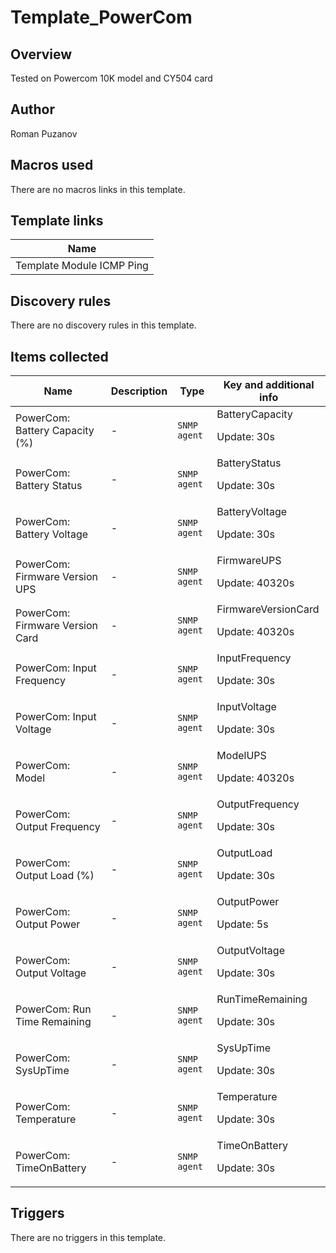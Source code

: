 # Template_PowerCom

## Overview

Tested on Powercom 10K model and CY504 card



## Author

Roman Puzanov

## Macros used

There are no macros links in this template.

## Template links

|Name|
|----|
|Template Module ICMP Ping|
## Discovery rules

There are no discovery rules in this template.

## Items collected

|Name|Description|Type|Key and additional info|
|----|-----------|----|----|
|PowerCom: Battery Capacity (%)|<p>-</p>|`SNMP agent`|BatteryCapacity<p>Update: 30s</p>|
|PowerCom: Battery Status|<p>-</p>|`SNMP agent`|BatteryStatus<p>Update: 30s</p>|
|PowerCom: Battery Voltage|<p>-</p>|`SNMP agent`|BatteryVoltage<p>Update: 30s</p>|
|PowerCom: Firmware Version UPS|<p>-</p>|`SNMP agent`|FirmwareUPS<p>Update: 40320s</p>|
|PowerCom: Firmware Version Card|<p>-</p>|`SNMP agent`|FirmwareVersionCard<p>Update: 40320s</p>|
|PowerCom: Input Frequency|<p>-</p>|`SNMP agent`|InputFrequency<p>Update: 30s</p>|
|PowerCom: Input Voltage|<p>-</p>|`SNMP agent`|InputVoltage<p>Update: 30s</p>|
|PowerCom: Model|<p>-</p>|`SNMP agent`|ModelUPS<p>Update: 40320s</p>|
|PowerCom: Output Frequency|<p>-</p>|`SNMP agent`|OutputFrequency<p>Update: 30s</p>|
|PowerCom: Output Load (%)|<p>-</p>|`SNMP agent`|OutputLoad<p>Update: 30s</p>|
|PowerCom: Output Power|<p>-</p>|`SNMP agent`|OutputPower<p>Update: 5s</p>|
|PowerCom: Output Voltage|<p>-</p>|`SNMP agent`|OutputVoltage<p>Update: 30s</p>|
|PowerCom: Run Time Remaining|<p>-</p>|`SNMP agent`|RunTimeRemaining<p>Update: 30s</p>|
|PowerCom: SysUpTime|<p>-</p>|`SNMP agent`|SysUpTime<p>Update: 30s</p>|
|PowerCom: Temperature|<p>-</p>|`SNMP agent`|Temperature<p>Update: 30s</p>|
|PowerCom: TimeOnBattery|<p>-</p>|`SNMP agent`|TimeOnBattery<p>Update: 30s</p>|
## Triggers

There are no triggers in this template.

